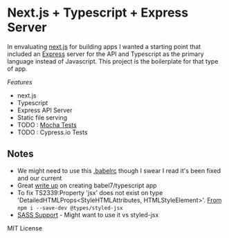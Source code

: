 # Next.js + Typescript + Express Server

In envaluating [next.js](https://github.com/zeit/next.js) for building apps I wanted a starting point that included an [Express](https://expressjs.com/) server for the API and Typescript as the primary language instead of Javascript.  This project is the boilerplate for that type of app.

*Features*

* next.js
* Typescript
* Express API Server
* Static file serving
* TODO : [Mocha Tests](https://mochajs.org/)
* TODO : Cypress.io Tests

## Notes
* We might need to use this [.babelrc](https://github.com/zeit/next.js/blob/canary/examples/custom-server-typescript/.babelrc) though I swear I read it's been fixed and our current
* Great [write up](http://artsy.github.io/blog/2017/11/27/Babel-7-and-TypeScript/) on creating babel7/typescript app
* To fix TS2339:Property 'jsx' does not exist on type  'DetailedHTMLProps<StyleHTMLAttributes<HTMLStyleElement>, HTMLStyleElement>'. [From](https://github.com/zeit/styled-jsx/issues/90) `npm i --save-dev @types/styled-jsx`
* [SASS Support](https://medium.com/@miiny/setup-a-server-rendered-reactjs-application-with-next-js-typescript-sass-7cd3e7e79706) - Might want to use it vs styled-jsx


MIT License